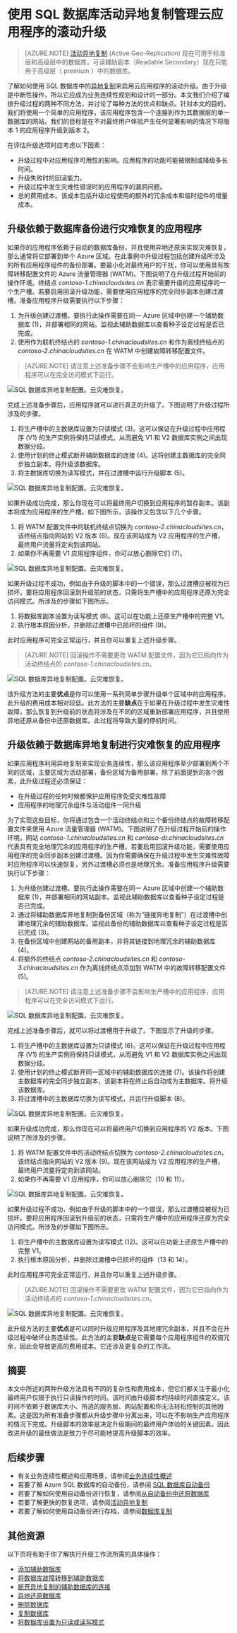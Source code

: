 <properties
   pageTitle="云灾难恢复解决方案 - SQL 数据库活动异地复制 | Azure"
   description="了解如何使用 Azure SQL 数据库的异地复制来支持云应用程序的在线升级。"
   services="sql-database"
   documentationCenter=""
   authors="anosov1960"
   manager="jhubbard"
   editor="monicar"/>

<tags
   ms.service="sql-database"
   ms.devlang="NA"
   ms.topic="article"
   ms.tgt_pltfrm="NA"
   ms.workload="NA"
   ms.date="07/16/2016"
   wacn.date="09/19/2016"
   ms.author="sashan"/>

# 使用 SQL 数据库活动异地复制管理云应用程序的滚动升级


> [AZURE.NOTE] [活动异地复制](/documentation/articles/sql-database-geo-replication-overview/) (Active Geo-Replication) 现在可用于标准层和高级层中的数据库，可读辅助副本（Readable Secondary）现在只能用于高级层（ premium ）中的数据库。


了解如何使用 SQL 数据库中的[异地复制](/documentation/articles/sql-database-geo-replication-overview/)来启用云应用程序的滚动升级。由于升级是中断性操作，所以它应成为业务连续性规划和设计的一部分。本文我们介绍了编排升级过程的两种不同方法，并讨论了每种方法的优点和缺点。针对本文的目的，我们将使用一个简单的应用程序，该应用程序包含一个连接到作为其数据层的单一数据库的网站。我们的目标是在不对最终用户体验产生任何显著影响的情况下将版本 1 的应用程序升级到版本 2。

在评估升级选项时应考虑以下因素：

+ 升级过程中对应用程序可用性的影响。应用程序的功能可能被限制或降级多长时间。
+ 升级失败时的回滚能力。
+ 升级过程中发生灾难性错误时的应用程序的漏洞问题。
+ 总的费用成本。该成本包括升级过程使用的额外的冗余成本和临时组件的增量成本。

## 升级依赖于数据库备份进行灾难恢复的应用程序 

如果你的应用程序依赖于自动的数据库备份，并且使用异地还原来实现灾难恢复，那么通常将它部署到单个 Azure 区域。在此事例中升级过程包括创建升级所涉及的所有应用程序组件的备份部署。要最小化对最终用户的干扰，你可以使用具有故障转移配置文件的 Azure 流量管理器 (WATM)。下图说明了在升级过程开始前的操作环境。终结点 <i>contoso-1.chinacloudsites.cn</i> 表示需要升级的应用程序的一个生产槽。若要启用回滚升级功能，需要使用应用程序的完全同步副本创建过渡槽。准备应用程序升级需要执行以下步骤：

1.  为升级创建过渡槽。要执行此操作需要在同一 Azure 区域中创建一个辅助数据库 (1)，并部署相同的网站。监视此辅助数据库以查看种子设定过程是否已完成。
3.  使用作为联机终结点的 <i>contoso-1.chinacloudsites.cn</i> 和作为离线终结点的 <i>contoso-2.chinacloudsites.cn</i> 在 WATM 中创建故障转移配置文件。

> [AZURE.NOTE] 请注意上述准备步骤不会影响生产槽中的应用程序，应用程序可以在完全访问模式下运行。

![SQL 数据库异地复制配置。云灾难恢复。](./media/sql-database-manage-application-rolling-upgrade/Option1-1.png)

完成上述准备步骤后，应用程序就可以进行真正的升级了。下图说明了升级过程所涉及的步骤。

1. 将生产槽中的主数据库设置为只读模式 (3)。这可以保证在升级过程中应用程序 (V1) 的生产实例将保持只读模式，从而避免 V1 和 V2 数据库实例之间出现数据分歧。
2. 使用计划的终止模式断开辅助数据库的连接 (4)。这将创建主数据库的完全同步独立副本。将升级该数据库。
3. 将主数据库切换为读写模式，并在过渡槽中运行升级脚本 (5)。

![SQL 数据库异地复制配置。云灾难恢复。](./media/sql-database-manage-application-rolling-upgrade/Option1-2.png)

如果升级成功完成，那么你现在可以将最终用户切换到应用程序的暂存副本。该副本将成为应用程序的生产槽。如下图所示，该操作又包含以下几个步骤。

1. 将 WATM 配置文件中的联机终结点切换为 <i>contoso-2.chinacloudsites.cn</i>，该终结点指向网站的 V2 版本 (6)。现在该网站成为 V2 应用程序的生产槽，最终用户流量将定向到该网站。
2. 如果你不再需要 V1 应用程序组件，你可以放心删除它们 (7)。

![SQL 数据库异地复制配置。云灾难恢复。](./media/sql-database-manage-application-rolling-upgrade/Option1-3.png)

如果升级过程不成功，例如由于升级的脚本中的一个错误，那么过渡槽应被视为已损坏。要将应用程序回滚到升级前的状态，只需将生产槽中的应用程序还原为完全访问模式。所涉及的步骤如下图所示。

1. 将数据库副本设置为读写模式 (8)。这可以在功能上还原生产槽中的完整 V1。
2. 执行根本原因分析，并删除过渡槽中已损坏的组件 (9)。

此时应用程序可完全正常运行，并且你可以重复上述升级步骤。

> [AZURE.NOTE] 回滚操作不需要更改 WATM 配置文件，因为它已指向作为活动终结点的 <i>contoso-1.chinacloudsites.cn</i>。

![SQL 数据库异地复制配置。云灾难恢复。](./media/sql-database-manage-application-rolling-upgrade/Option1-4.png)

该升级方法的主要**优点**是你可以使用一系列简单步骤升级单个区域中的应用程序。此升级的费用成本相对较低。此方法的主要**缺点**在于如果在升级过程中发生灾难性故障，那么恢复到升级前的状态将涉及在不同的区域重新部署应用程序，并且使用异地还原从备份中还原数据库。此过程将导致大量的停机时间。

## 升级依赖于数据库异地复制进行灾难恢复的应用程序

如果应用程序利用异地复制来实现业务连续性，那么该应用程序至少部署到两个不同的区域，主要区域为活动部署，备份区域为备用部署。除了前面提到的各个因素，此升级过程还必须保证：

+ 在升级过程的任何时候都保护应用程序免受灾难性故障
+ 应用程序的地理冗余组件与活动组件一同升级

为了实现这些目标，你将通过包含一个活动终结点和三个备份终结点的故障转移配置文件来使用 Azure 流量管理器 (WATM)。下图说明了在升级过程开始前的操作环境。网站 <i>contoso-1.chinacloudsites.cn</i> 和 <i>contoso-dr.chinacloudsites.cn</i> 代表具有完全地理冗余的应用程序的生产槽。若要启用回滚升级功能，需要使用应用程序的完全同步副本创建过渡槽。因为你需要确保在升级过程中发生灾难性故障时应用程序可以快速恢复，另外过渡槽必须也是地理冗余。准备应用程序升级需要执行以下步骤：

1.  为升级创建过渡槽。要执行此操作需要在同一 Azure 区域中创建一个辅助数据库 (1)，并部署相同的网站副本。监视此辅助数据库以查看种子设定过程是否已完成。
2.  通过将辅助数据库异地复制到备份区域（称为“链接异地复制”）在过渡槽中创建地理冗余的辅助数据库。监视此备份的辅助数据库以查看种子设定过程是否已完成 (3)。
3.  在备份区域中创建网站的备用副本，并将其链接到地理冗余的辅助数据库 (4)。
4.  将额外的终结点 <i>contoso-2.chinacloudsites.cn</i> 和 <i>contoso-3.chinacloudsites.cn</i> 作为离线终结点添加到 WATM 中的故障转移配置文件 (5)。

> [AZURE.NOTE] 请注意上述准备步骤不会影响生产槽中的应用程序，应用程序可以在完全访问模式下运行。

![SQL 数据库异地复制配置。云灾难恢复。](./media/sql-database-manage-application-rolling-upgrade/Option2-1.png)

完成上述准备步骤后，就可以将过渡槽用于升级了。下图显示了升级的步骤。

1. 将生产槽中的主数据库设置为只读模式 (6)。这可以保证在升级过程中应用程序 (V1) 的生产实例将保持只读模式，从而避免 V1 和 V2 数据库实例之间出现数据分歧。
2. 使用计划的终止模式断开同一区域中的辅助数据库的连接 (7)。该操作将创建主数据库的完全同步独立副本，该副本将在终止后自动成为主数据库。将升级该数据库。
3. 将过渡槽中的主数据库切换为读写模式，并运行升级脚本 (8)。

![SQL 数据库异地复制配置。云灾难恢复。](./media/sql-database-manage-application-rolling-upgrade/Option2-2.png)

如果升级成功完成，那么你现在可以将最终用户切换到应用程序的 V2 版本。下图说明了所涉及的步骤。

1. 将 WATM 配置文件中的活动终结点切换为 <i>contoso-2.chinacloudsites.cn</i>，该终结点指向网站的 V2 版本 (9)。现在该网站成为 V2 应用程序的生产槽，最终用户流量将定向到该网站。
2. 如果你不再需要 V1 应用程序，你可以放心删除它（10 和 11）。

![SQL 数据库异地复制配置。云灾难恢复。](./media/sql-database-manage-application-rolling-upgrade/Option2-3.png)

如果升级过程不成功，例如由于升级的脚本中的一个错误，那么过渡槽应被视为已损坏。要将应用程序回滚到升级前的状态，只需将生产槽中的应用程序还原为完全访问模式。所涉及的步骤如下图所示。

1. 将生产槽中的主数据库设置为读写模式 (12)。这可以在功能上还原生产槽中的完整 V1。
2. 执行根本原因分析，并删除过渡槽中已损坏的组件（13 和 14）。

此时应用程序可完全正常运行，并且你可以重复上述升级步骤。

> [AZURE.NOTE] 回滚操作不需要更改 WATM 配置文件，因为它已指向作为活动终结点的 <i>contoso-1.chinacloudsites.cn</i>。

![SQL 数据库异地复制配置。云灾难恢复。](./media/sql-database-manage-application-rolling-upgrade/Option2-4.png)

此升级方法的主要**优点**是可以同时升级应用程序及其地理冗余副本，并且不会在升级过程中破坏业务连续性。此方法的主要**缺点**是它需要每个应用程序组件的双倍冗余，因此会导致更高的费用成本。它还涉及更复杂的工作流。

## 摘要

本文中所述的两种升级方法具有不同的复杂性和费用成本，但它们都关注于最小化最终用户仅限于执行只读操作的时间。该时间由升级脚本的持续时间直接定义。该时间不依赖于数据库大小、所选的服务层、网站配置和你无法轻松控制的其他因素。这是因为所有准备步骤都从升级步骤中分离出来，可以在不影响生产应用程序的情况下完成。升级脚本的效率是决定升级期间的最终用户体验的关键因素。因此改进升级的最佳做法是致力于尽可能地提高升级脚本的效率。


## 后续步骤

- 有关业务连续性概述和应用场景，请参阅[业务连续性概述](/documentation/articles/sql-database-business-continuity/)
- 若要了解 Azure SQL 数据库的自动备份，请参阅 [SQL 数据库自动备份](/documentation/articles/sql-database-automated-backups/)
- 若要了解如何使用自动备份进行恢复，请参阅[从自动备份中还原数据库](/documentation/articles/sql-database-recovery-using-backups/)
- 若要了解更快的恢复选项，请参阅[活动异地复制](/documentation/articles/sql-database-geo-replication-overview/)
- 若要了解如何使用自动备份进行存档，请参阅[数据库复制](/documentation/articles/sql-database-copy/)

## 其他资源

以下页将有助于你了解执行升级工作流所需的具体操作：

- [添加辅助数据库](https://msdn.microsoft.com/zh-cn/library/azure/mt603689.aspx)
- [将数据库故障转移到辅助数据库](https://msdn.microsoft.com/zh-cn/library/azure/mt619393.aspx)
- [断开异地复制的辅助数据库的连接](https://msdn.microsoft.com/zh-cn/library/azure/mt603457.aspx)
- [异地还原数据库](https://msdn.microsoft.com/zh-cn/library/azure/mt693390.aspx)
- [删除数据库](https://msdn.microsoft.com/zh-cn/library/azure/mt619368.aspx)
- [复制数据库](https://msdn.microsoft.com/zh-cn/library/azure/mt603644.aspx)
- [将数据库设置为只读或读写模式](https://msdn.microsoft.com/zh-cn/library/bb522682.aspx)

<!---HONumber=Mooncake_0912_2016-->